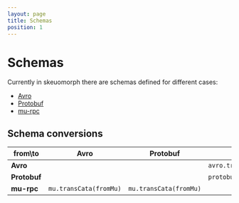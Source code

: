 ```yaml
---
layout: page
title: Schemas
position: 1
---
```


# Schemas

Currently in skeuomorph there are schemas defined for different cases:

- [Avro][]
- [Protobuf][]
- [mu-rpc][]

## Schema conversions


| from\to       | **Avro**                  | **Protobuf**           | **mu-rpc**                         |
|---------------|---------------------------|------------------------|------------------------------------|
| **Avro**      |                           |                        | `avro.transCata(fromAvro)`         |
| **Protobuf**  |                           |                        | `protobuf.transCata(fromProtobuf)` |
| **mu-rpc**    | `mu.transCata(fromMu)`    | `mu.transCata(fromMu)` |                                    |


[Avro]: https://avro.apache.org/
[Protobuf]: https://developers.google.com/protocol-buffers/
[mu-rpc]: https://higherkindness.github.io/mu/
